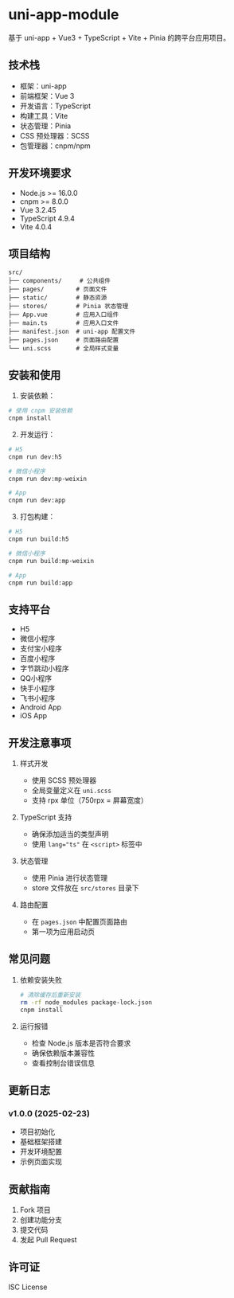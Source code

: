 # uni-app-module

基于 uni-app + Vue3 + TypeScript + Vite + Pinia 的跨平台应用项目。

## 技术栈

- 框架：uni-app
- 前端框架：Vue 3
- 开发语言：TypeScript
- 构建工具：Vite
- 状态管理：Pinia
- CSS 预处理器：SCSS
- 包管理器：cnpm/npm

## 开发环境要求

- Node.js >= 16.0.0
- cnpm >= 8.0.0
- Vue 3.2.45
- TypeScript 4.9.4
- Vite 4.0.4

## 项目结构

```
src/
├── components/     # 公共组件
├── pages/         # 页面文件
├── static/        # 静态资源
├── stores/        # Pinia 状态管理
├── App.vue        # 应用入口组件
├── main.ts        # 应用入口文件
├── manifest.json  # uni-app 配置文件
├── pages.json     # 页面路由配置
└── uni.scss       # 全局样式变量
```

## 安装和使用

1. 安装依赖：

```bash
# 使用 cnpm 安装依赖
cnpm install
```

2. 开发运行：

```bash
# H5
cnpm run dev:h5

# 微信小程序
cnpm run dev:mp-weixin

# App
cnpm run dev:app
```

3. 打包构建：

```bash
# H5
cnpm run build:h5

# 微信小程序
cnpm run build:mp-weixin

# App
cnpm run build:app
```

## 支持平台

- H5
- 微信小程序
- 支付宝小程序
- 百度小程序
- 字节跳动小程序
- QQ小程序
- 快手小程序
- 飞书小程序
- Android App
- iOS App

## 开发注意事项

1. 样式开发
   - 使用 SCSS 预处理器
   - 全局变量定义在 `uni.scss`
   - 支持 rpx 单位（750rpx = 屏幕宽度）

2. TypeScript 支持
   - 确保添加适当的类型声明
   - 使用 `lang="ts"` 在 `<script>` 标签中

3. 状态管理
   - 使用 Pinia 进行状态管理
   - store 文件放在 `src/stores` 目录下

4. 路由配置
   - 在 `pages.json` 中配置页面路由
   - 第一项为应用启动页

## 常见问题

1. 依赖安装失败
   ```bash
   # 清除缓存后重新安装
   rm -rf node_modules package-lock.json
   cnpm install
   ```

2. 运行报错
   - 检查 Node.js 版本是否符合要求
   - 确保依赖版本兼容性
   - 查看控制台错误信息

## 更新日志

### v1.0.0 (2025-02-23)
- 项目初始化
- 基础框架搭建
- 开发环境配置
- 示例页面实现

## 贡献指南

1. Fork 项目
2. 创建功能分支
3. 提交代码
4. 发起 Pull Request

## 许可证

ISC License
